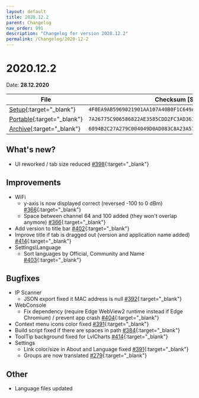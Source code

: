 ```yaml
---
layout: default
title: 2020.12.2
parent: Changelog
nav_order: 991
description: "Changelog for version 2020.12.2"
permalink: /Changelog/2020-12-2
---
```


# 2020.12.2

Date: **28.12.2020**

| File                                                                                                                                            | Checksum [SHA256]                                                  |
| ----------------------------------------------------------------------------------------------------------------------------------------------- | ------------------------------------------------------------------ |
| [Setup](https://github.com/BornToBeRoot/NETworkManager/releases/download/2020.12.2/NETworkManager_2020.12.2_Setup.exe){:target="\_blank"}       | `4F0EA9AB5969021901AA107A40B0F1C649AB2A39FFC55565DDEF318D983021F9` |
| [Portable](https://github.com/BornToBeRoot/NETworkManager/releases/download/2020.12.2/NETworkManager_2020.12.2_Portable.zip){:target="\_blank"} | `7A26775C906586822AE3585CDD2FC3AD361D359D38AC591012E4CB9F82EEA8BA` |
| [Archive](https://github.com/BornToBeRoot/NETworkManager/releases/download/2020.12.2/NETworkManager_2020.12.2_Archive.zip){:target="\_blank"}   | `6094B2C27A279C004049D0AD083C8A23A57864FBD61616DECD2B75A9C3ABDD95` |

## What's new?

- UI reworked / tab size reduced [#398](http://github.com/BornToBeRoot/NETworkManager/issues/398){:target="\_blank"}

## Improvements

- WiFi
  - y-axis is now displayed correct (reversed -100 to 0 dBm) [#366](http://github.com/BornToBeRoot/NETworkManager/issues/366){:target="\_blank"}
  - Space between channel 64 and 100 added (they won't overlap anymore) [#366](http://github.com/BornToBeRoot/NETworkManager/issues/366){:target="\_blank"}
- Add version to title bar [#402](http://github.com/BornToBeRoot/NETworkManager/issues/402){:target="\_blank"}
- Improve title if tab is dragged out (version and application name added) [#414](http://github.com/BornToBeRoot/NETworkManager/issues/414){:target="\_blank"}
- Settings\Language
  - Sort languages by Official, Community and Name [#403](http://github.com/BornToBeRoot/NETworkManager/issues/403){:target="\_blank"}

## Bugfixes

- IP Scanner
  - JSON export fixed it MAC address is null [#392](http://github.com/BornToBeRoot/NETworkManager/issues/392){:target="\_blank"}
- WebConsole
  - Fix dependency (require Edge WebView2 runtime instead if Edge Chromium) / prevent app crash [#404](http://github.com/BornToBeRoot/NETworkManager/issues/404){:target="\_blank"}
- Context menu icons color fixed [#391](http://github.com/BornToBeRoot/NETworkManager/issues/391){:target="\_blank"}
- Build script fixed if there are spaces in path [#384](http://github.com/BornToBeRoot/NETworkManager/issues/384){:target="\_blank"}
- ToolTip background fixed for LvlCharts [#414](http://github.com/BornToBeRoot/NETworkManager/issues/414){:target="\_blank"}
- Settings
  - Link color/size in About and Language fixed [#391](http://github.com/BornToBeRoot/NETworkManager/issues/391){:target="\_blank"}
  - Groups are now translated [#279](http://github.com/BornToBeRoot/NETworkManager/issues/279){:target="\_blank"}

## Other

- Language files updated
